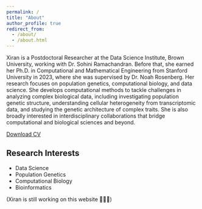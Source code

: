```yaml
---
permalink: /
title: "About"
author_profile: true
redirect_from: 
  - /about/
  - /about.html
---
```


Xiran is a Postdoctoral Researcher at the Data Science Institute, Brown University, working with Dr. Sohini Ramachandran. Before that, she earned her Ph.D. in Computational and Mathematical Engineering from Stanford University in 2023, where she was supervised by Dr. Noah Rosenberg.
Her research focuses on population genetics, computational biology, and data science. She develops computational methods to tackle challenges in analyzing complex biological data, including investigating population genetic structure, understanding cellular heterogeneity from transcriptomic data, and studying the genetic architecture of complex traits. She is also broadly interested in  interdisciplinary collaborations that bridge computational and biological sciences and beyond.

[Download CV](files/XLiu_CV.pdf)

Research Interests
-----
- Data Science
- Population Genetics
- Computational Biology
- Bioinformatics

(Xiran is still working on this website 👷🔧🔨)
